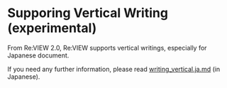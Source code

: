 # Supporing Vertical Writing (experimental)

From Re:VIEW 2.0, Re:VIEW supports vertical writings, especially for Japanese document.

If you need any further information, please read [writing_vertical.ja.md](writing_vertical.ja.md) (in Japanese).
